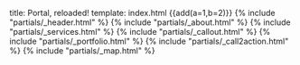 title: Portal, reloaded!
template: index.html
{{add(a=1,b=2)}}
{% include "partials/_header.html" %}
{% include "partials/_about.html" %}
{% include "partials/_services.html" %}
{% include "partials/_callout.html" %}
{% include "partials/_portfolio.html" %}
{% include "partials/_call2action.html" %}
{% include "partials/_map.html" %}